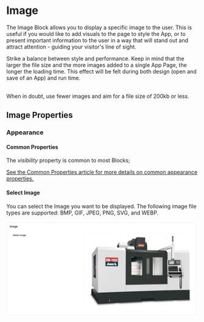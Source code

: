 # Image

The Image Block allows you to display a specific image to the user. This is useful if you would like to add visuals to the page to style the App, or to present important information to the user in a way that will stand out and attract attention - guiding your visitor's line of sight.

<!-- unsupported tag removed -->
Strike a balance between style and performance. Keep in mind that the larger the file size and the more images added to a single App Page, the longer the loading time. This effect will be felt during both design (open and save of an App) and run time.

\
When in doubt, use fewer images and aim for a file size of 200kb or less.
<!-- unsupported tag removed -->

## Image Properties

### Appearance

#### Common Properties

The _visibility_ property is common to most Blocks;

[See the Common Properties article for more details on common appearance properties.](../common-properties.md#appearance)

#### Select Image

You can select the Image you want to be displayed. The following image file types are supported: BMP, GIF, JPEG, PNG, SVG, and WEBP.

![](<../../.gitbook/assets/image (800).png>)
